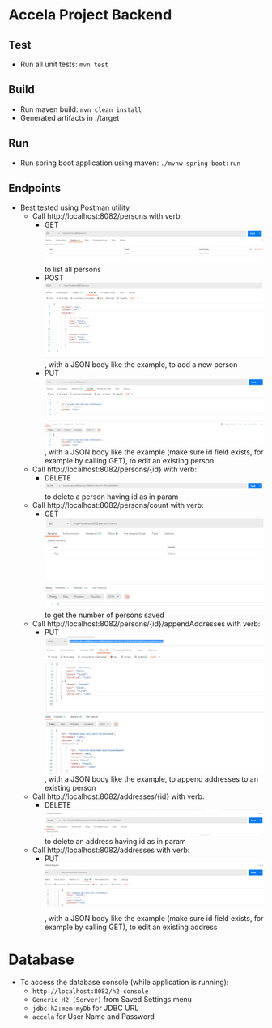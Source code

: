 # Accela Project Backend

## Test
* Run all unit tests: `mvn test`

## Build
* Run maven build: `mvn clean install`
* Generated artifacts in ./target

## Run
* Run spring boot application using maven: `./mvnw spring-boot:run`

## Endpoints
* Best tested using Postman utility
  * Call http://localhost:8082/persons with verb:
    * GET    ![getAllPersonsImage.png](getAllPersonsImage.png) to list all persons 
    * POST  ![postPersonImage.png](postPersonImage.png), with a JSON body like the example, to add a new person 
    * PUT  ![editPersonById.png](editPersonById.png), with a JSON body like the example (make sure id field exists, for example by calling GET), to edit an existing person 
  * Call http://localhost:8082/persons/{id} with verb:
    * DELETE    ![deletePersonById.png](deletePersonById.png) to delete a person having id as in param
  * Call http://localhost:8082/persons/count with verb:
    * GET    ![personsCount.png](personsCount.png) to get the number of persons saved
  * Call http://localhost:8082/persons/{id}/appendAddresses with verb:
    * PUT    ![appendAddresses.png](appendAddresses.png), with a JSON body like the example, to append addresses to an existing person
  * Call http://localhost:8082/addresses/{id} with verb:
    * DELETE   ![deleteAddress.png](deleteAddress.png) to delete an address having id as in param
  * Call http://localhost:8082/addresses with verb:
    * PUT  ![putAddress.png](putAddress.png), with a JSON body like the example (make sure id field exists, for example by calling GET), to edit an existing address
  
# Database
* To access the database console (while application is running):
  * `http://localhost:8082/h2-console`
  * `Generic H2 (Server)` from Saved Settings menu
  * `jdbc:h2:mem:myDb` for JDBC URL
  * `accela` for User Name and Password

